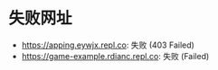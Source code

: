# 失败网址
- https://apping.eywjx.repl.co: 失败 (403
Failed)
- https://game-example.rdianc.repl.co: 失败 (Failed)
